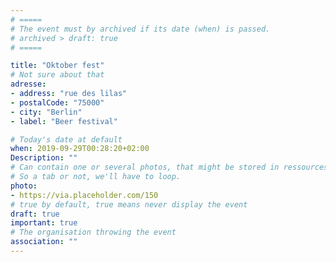 ```yaml
---
# =====
# The event must by archived if its date (when) is passed.
# archived > draft: true
# =====

title: "Oktober fest"
# Not sure about that
adresse: 
- address: "rue des lilas"
- postalCode: "75000"
- city: "Berlin"
- label: "Beer festival"

# Today's date at default 
when: 2019-09-29T00:28:20+02:00
Description: ""
# Can contain one or several photos, that might be stored in ressources, not sure either. 
# So a tab or not, we'll have to loop.
photo: 
- https://via.placeholder.com/150
# true by default, true means never display the event
draft: true
important: true
# The organisation throwing the event 
association: ""
---
```


